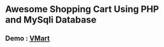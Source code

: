 # **Awesome Shopping Cart Using PHP and MySqli Database**


## **Demo : [VMart](http://vmartt.epizy.com/?i=1)**